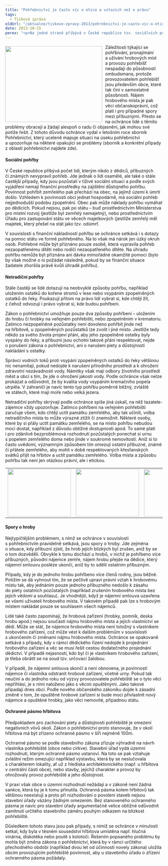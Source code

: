 ```yaml
---
title: "Pohřebnictví je často víc o etice a vztazích než o právu"
tags:
  - Tisková zpráva
oldUrl: "/aktualne/tiskove-zpravy-2013/pohrebnictvi-je-casto-vic-o-etice-a-vztazich-nez-o-pravu"
date: 2013-10-15
perex: "<p>Na jedné straně přibývá v České republice tzv. sociálních pohřbů zajišťovaných obcemi, ale současně se stále častěji objevují přání lidí, aby jejich ostatky byly pohřbeny netradičním způsobem. Znovu a znovu se ochránce také setkává s vyhrocenými a často velmi komplikovanými spory o hroby mezi příbuznými. Za určitý dluh v oblasti pohřebnictví pak ochránce považuje nevymahatelnost povinného zřizování ochranného pásma kolem hřbitovů obcemi.</p>"
---
```


<!-- imported from the old website -->

<p><img src="https://www.ochrance.cz/uploads/RTEmagicC_hrbitov.jpg.jpg" style="PADDING-RIGHT: 10px; FLOAT: left; PADDING-TOP: 5px" height="243" width="310" alt="" />Záležitosti týkající se pohřbívání, pronajímání a užívání hrobových míst a provozu pohřebišť nespadají do působnosti ombudsmana, protože provozovatelem pohřebišť jsou především obce, které tak činí v samostatné působnosti. Nájem hrobového místa je pak věcí občanskoprávní, což platí i pro případné spory mezi příbuznými. Přesto se na ochránce lidé s těmito problémy obracejí a žádají alespoň o radu či objasnění, jak mohou své potíže řešit. Z tohoto důvodu ochránce vydal v letošním roce sborník Pohřebnictví, který uceleně mapuje situaci na úseku pohřebnictví a upozorňuje na některé opakující se problémy (sborník a konkrétní případy z oblasti pohřebnictví najdete zde). </p><h4>Sociální pohřby</h4><p>V České republice přibývá počet lidí, kterým nikdo z dědiců, příbuzných či známých nevypravil pohřeb. Jde jednak o lidi osamělé, ale také o stále častější případy, kdy jsou pozůstalí v tíživé sociální situaci a podle svých vyjádření nemají finanční prostředky na zajištění důstojného pohřbu. Povinnost pohřbít zemřelého pak přechází na obec, na jejímž území k úmrtí došlo. Vzhledem k povinnosti obci jednat hospodárně, má sociální pohřeb nejjednodušší podobu zpopelnění. Obec pak může náklady pohřbu vymáhat po dědicích. Pokud nejsou, pak po státu – buď prostřednictvím Ministerstva pro místní rozvoj (jestliže byl zemřelý nemajetný), nebo prostřednictvím Úřadu pro zastupování státu ve věcech majetkových (jestliže zemřelý měl majetek, který přešel na stát jako tzv. odúmrť.</p><p>V souvislosti s finanční nákladností pohřbu se ochránce setkává i s dotazy na pomoc státu ve formě pohřebného. Na to však má nárok jen úzký okruh osob. Pohřebné může být přiznáno pouze osobě, která vypravila pohřeb nezaopatřenému dítěti nebo rodiči nezaopatřeného dítěte. Na úhradu pohřbu nemůže být přiznána ani dávka mimořádné okamžité pomoci (bylo by však možné o ni požádat následně, pokud by se finanční situace žadatele zhoršila právě kvůli úhradě pohřbu).</p><h4>Netradiční pohřby</h4><p>Stále častěji se lidé dotazují na neobvyklé způsoby pohřbu, například uložením ostatků do kořene stromů v lese nebo vsypáním zpopelněných ostatků do řeky. Poukazují přitom na právo lidí vybrat si, kde chtějí žít, z čehož odvozují i právo vybrat si, kde budou pohřbeni. </p><p>Zákon o pohřebnictví umožňuje pouze dva způsoby pohřbení – uložením do hrobu či hrobky na veřejném pohřebišti, nebo zpopelněním v krematoriu. Zatímco nezpopelněné pozůstatky není dovoleno pohřbít jinde než na hřbitově, u zpopelněných pozůstatků lze zvolit i jiné místo. Jestliže tedy někdo za svého života projeví přání, aby jeho zpopelněné ostatky byly vyspány do řeky, a příbuzní jsou ochotni takové přání respektovat, nejde o porušení zákona o pohřebnictví, ani o narušení piety a důstojnosti nakládání s ostatky.</p><p>Správci vodních toků proti vsypání zpopelněných ostatků do řeky většinou nic nenamítají, pokud nedojde k narušení přírodního prostředí a k ohrožení zdravotní nezávadnosti vody. Námitky však mají odbory životního prostředí měst a obcí s tím, že jde o ohrožení jakosti vody. Podle ochránce však nelze prokázat a odůvodnit, že by kvalita vody vsypáním kremačního popela utrpěla. V zahraničí je navíc tento typ pohřbu poměrně běžný, zvláště ve státech, které mají moře nebo velká jezera.</p><p>Netradiční pohřby skrývají podle ochránce spíše jiná úskalí, na něž tazatele-zájemce vždy upozorňuje. Zatímco pohřbení na veřejném pohřebišti zaručuje všem, kdo chtějí uctít památku zemřelého, aby tak učinili, volba netradičního místa to může výrazné ztížit či znemožnit. Některé osoby, které by si přály uctít památku zemřelého, se na místo pohřbu nebudou moci dostat, například z důvodu obtížné dostupnosti apod. To samé platí i pro zdánlivě bezproblémová rozhodnutí pozůstalých ponechat si urnu s popelem zemřelého doma nebo jinde v soukromé nemovitosti. Aniž si to často uvědomí, významným způsobem tím omezují ostatní příbuzné, známé či přátele zemřelého, aby mohli v době respektovaných křesťanských svátků přijít na hřbitov a uctít památku zemřelého. Volba místa a způsobu pohřbu tak není jen otázkou právní, ale i etickou.</p><table summary="" cellpadding="0" cellspacing="0"><tbody><tr><td><img src="https://www.ochrance.cz/uploads/RTEmagicC_DSC02454_01.JPG.JPG" height="152" width="202" alt="" /></td><td><img src="https://www.ochrance.cz/uploads/RTEmagicC_hrbitov-3a_01.jpg.jpg" height="152" width="202" alt="" /></td><td><img src="https://www.ochrance.cz/uploads/RTEmagicC_hrbitov-6a.jpg.jpg" height="151" width="208" alt="" /></td></tr></tbody></table><h4>Spory o hroby</h4><p>Nejtypičtějším problémem, s nímž se ochránce v souvislosti s pohřebnictvím pravidelně setkává, jsou spory o hroby. Jde zejména o situace, kdy příbuzní zjistí, že hrob jejich blízkých byl zrušen, aniž by se o tom dozvěděli. Obvykle k tomu dochází u hrobů, v nichž je pohřbeno více příbuzných, původní nájemce zemře, nájem hrobu přejde na dědice, který nájemní smlouvu posléze ukončí, aniž by to sdělil ostatním příbuzným. </p><p>Případy, kdy je do jednoho hrobu pohřbeno více členů rodiny, jsou běžné. Potížím se dá vyhnout tím, že se pečlivě upraví právní vztah k hrobovému místu tak, aby jednáním pouze jednoho příbuzného nedošlo k zásahu do piety ostatních pozůstalých (například zrušením hrobového místa bez jejich vědomí a souhlasu). Je vhodnější, když je nájemní smlouva uzavřena se všemi uživateli hrobového místa. V takovém případě pak lze s hrobovým místem nakládat pouze se souhlasem všech nájemců. </p><p>Lidé také často zapomínají, že hrobová zařízení (hrobky, pomník, deska hrobu apod.) nejsou součástí nájmu hrobového místa a jejich vlastnictví se dědí. Může se stát, že nájemce hrobového místa není totožný s vlastníkem hrobového zařízení, což může vést k dalším problémům v souvislosti s ukončením či změnami nájmu hrobového místa. Ochránce se opakovaně setkává s případy, kdy v rámci dědického řízení nedojde k projednání hrobového zařízení a věc se musí řešit cestou dodatečného projednání dědictví. V případě nejasností, kdo byl či je vlastníkem hrobového zařízení, je třeba obrátit se na soud tzv. určovací žalobou.</p><p>V případě, že nájemní smlouva skončí a není obnovena, je povinností nájemce či vlastníka odstranit hrobové zařízení, včetně urny. Pokud tak neučiní a do jednoho roku od výzvy provozovatele pohřebiště se o tyto věci nepřihlásí, je s nimi naloženo jako s věcmi opuštěnými. Jako takové připadají dnes obci. Podle nového občanského zákoníku dojde k zásadní změně v tom, že opuštěné hrobové zařízení si bude moci přivlastnit nový nájemce a opuštěné hrobky, jako věci nemovité, připadnou státu.</p><h4>Ochranné pásmo hřbitova</h4><p>Předpokladem pro zachování piety a důstojnosti pohřebiště je omezení negativních vlivů okolí. Zákon o pohřebnictví proto stanovuje, že v okolí hřbitova má být zřízeno ochranné pásmo v šíři nejméně 100m. </p><p>Ochranné pásmo se podle stavebního zákona zřizuje výhradně na návrh vlastníka pohřebiště (obce nebo církve). Stavební úřad vydá územní rozhodnutí, kterým ochranné pásmo ustanoví. Na toto se pak vztahuje zvláštní režim omezující například výstavbu, která by se neslučovala s charakterem lokality, ať už z hlediska architektonického (např. u hřbitova v centrální části obce), nebo stavby, jejichž charakter a provoz by ohrožovaly provoz pohřebiště a jeho důstojnost.</p><p>V praxi však obce o územní rozhodnutí nežádají a v zákoně není žádná sankce, která by je k tomu přinutila. Ochranná pásma kolem hřbitovů tak většinou neexistují a proto při rozhodování o povolení staveb nejsou stavební úřady vázány žádným omezením. Bez stanoveného ochranného pásma je navíc pro stavební úřady argumentačně velice obtížné odůvodnit zamítnutí určitého stavebního záměru pouhým odkazem na blízkost pohřebiště.</p><p>Důsledkem tohoto stavu jsou pak případy, s nimiž se ochránce v minulosti setkal, kdy byla v těsném sousedství hřbitova umístěna např. hlučná vinárna, diskotéka nebo poutě s kolotoči. Řešením popsaného problému by mohla být změna zákona o pohřebnictví, která by v rámci určitého přechodného období (například dvou let od účinnosti novely zákona) uložila obcím provozujícím pohřebiště povinnost, aby u stavebního úřadu o zřízení ochranného pásma požádaly.</p>
